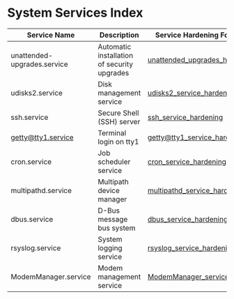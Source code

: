 # System Services Index

| Service Name               | Description                              | Service Hardening Folder Link                                  |
|----------------------------|----------------------------------------|---------------------------------------------------------------|
| unattended-upgrades.service | Automatic installation of security upgrades| [unattended_upgrades_hardening](./02_boot_and_services/services/unattended_upgrades_hardening/hardening_steps.md) |
| udisks2.service             | Disk management service | [udisks2_service_hardening](./02_boot_and_services/services/udisks2_service_hardening/hardening_steps.md)           |
| ssh.service                 | Secure Shell (SSH) server | [ssh_service_hardening](./02_boot_and_services/services/ssh_service_hardening/hardening_steps.md)                   |
| getty@tty1.service | Terminal login on tty1                  | [getty@tty1_service_hardening](./02_boot_and_services/services/getty@tty1_service_hardening/hardening_steps.md)     |
| cron.service  | Job scheduler service                   | [cron_service_hardening](./02_boot_and_services/services/cron_service_hardening/hardening_steps.md)                 |
| multipathd.service  | Multipath device manager                | [multipathd_service_hardening](./02_boot_and_services/services/multipathd_service_hardening/hardening_steps.md)     |
| dbus.service  | D-Bus message bus system                | [dbus_service_hardening](./02_boot_and_services/services/dbus_service_hardening/hardening_steps.md)                 |
| rsyslog.service| System logging service                  | [rsyslog_service_hardening](./02_boot_and_services/services/rsyslog_service_hardening/hardening_steps.md)           |
| ModemManager.service| Modem management service                | [ModemManager_service_hardening](./02_boot_and_services/services/ModemManager_service_hardening/hardening_steps.md) |
